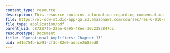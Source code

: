 ```yaml
---
content_type: resource
description: This resource contains information regarding compensation revisited.
file: https://ol-ocw-studio-app-qa.s3.amazonaws.com/courses/res-6-010-electronic-feedback-systems-spring-2013/e41e754bba91cf3c82e0adace2b83ed0_MITRES_6-010S13_chap13.pdf
file_type: application/pdf
parent_uid: c87237fe-22ae-0a95-48ee-30c2382847cc
resourcetype: Document
title: 'Operational Amplifiers: Chapter 13'
uid: e41e754b-ba91-cf3c-82e0-adace2b83ed0
---
```

